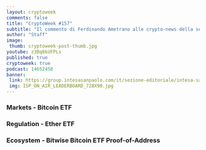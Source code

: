 ```yaml
---
layout: cryptoweek
comments: false
title: "CryptoWeek #157"
subtitle: "Il commento di Ferdinando Ametrano alle crypto-news della settimana."
author: "Staff"
image:
 thumb: cryptoweek-post-thumb.jpg
youtube: z3Bq8kUFPLs
published: true
cryptoweek: true
podcast: 14652458
banner:
 link: https://group.intesasanpaolo.com/it/sezione-editoriale/intesa-sanpaolo-on-air?utm_campaign=GoldInstitute&utm_source=GoldInstitute&utm_medium=Banner_CPM&utm_content=DisplayAwareness&utm_term=GoldInstitute_Banner_CPM_GoldInstitute_
 img: ISP_ON_AIR_LEADERBOARD_728X90.jpg
---
```


### Markets - Bitcoin ETF

### Regulation - Ether ETF

### Ecosystem - Bitwise Bitcoin ETF Proof-of-Address
